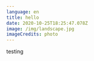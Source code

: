 ```yaml
---
language: en
title: hello
date: 2020-10-25T18:25:47.078Z
image: /img/landscape.jpg
imageCredits: photo
---
```

testing
